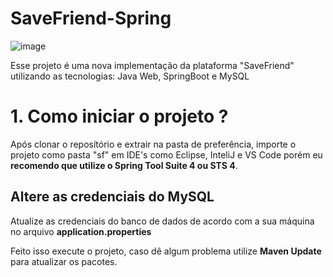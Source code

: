 # SaveFriend-Spring

![image](https://user-images.githubusercontent.com/15617091/197765279-48b7a298-39b6-4bc2-875f-23a5292a712e.png)


Esse projeto é uma nova implementação da plataforma "SaveFriend" utilizando as tecnologias: Java Web, SpringBoot e MySQL

# 1. Como iniciar o projeto ?

Após clonar o reposítório e extrair na pasta de preferência, importe o projeto como pasta "sf" em IDE's como Eclipse, InteliJ e VS Code porém eu **recomendo que utilize o Spring Tool Suite 4 ou STS 4**.

## Altere as credenciais do MySQL
Atualize as credenciais do banco de dados de acordo com a sua máquina no arquivo **application.properties**

Feito isso execute o projeto, caso dê algum problema utilize **Maven Update** para atualizar os pacotes.
